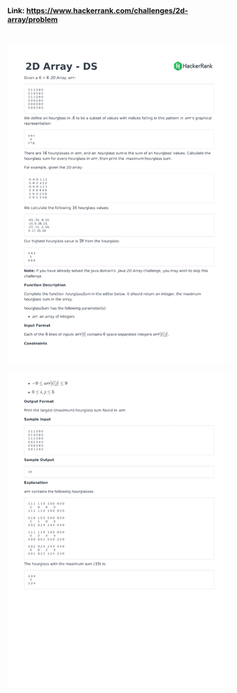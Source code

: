 ### Link: https://www.hackerrank.com/challenges/2d-array/problem

&nbsp;

![](2d-array-English-1.png)


![](2d-array-English-2.png)